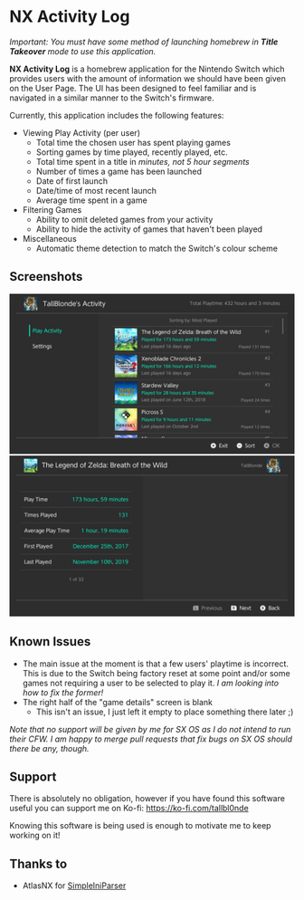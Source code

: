# NX Activity Log

_Important: You must have some method of launching homebrew in **Title Takeover**  mode to use this application._

**NX Activity Log** is a homebrew application for the Nintendo Switch which provides users with the amount of information we should have been given on the User Page. The UI has been designed to feel familiar and is navigated in a similar manner to the Switch's firmware.

Currently, this application includes the following features:

* Viewing Play Activity (per user)
  * Total time the chosen user has spent playing games
  * Sorting games by time played, recently played, etc.
  * Total time spent in a title in _minutes, not 5 hour segments_
  * Number of times a game has been launched
  * Date of first launch
  * Date/time of most recent launch
  * Average time spent in a game
* Filtering Games
  * Ability to omit deleted games from your activity
  * Ability to hide the activity of games that haven't been played
* Miscellaneous
  * Automatic theme detection to match the Switch's colour scheme

## Screenshots

![Main View](/img/screenshot.jpg)
![Detailed View](/img/screenshot2.jpg)

## Known Issues

* The main issue at the moment is that a few users' playtime is incorrect. This is due to the Switch being factory reset at some point and/or some games not requiring a user to be selected to play it. _I am looking into how to fix the former!_
* The right half of the "game details" screen is blank
  * This isn't an issue, I just left it empty to place something there later ;)

_Note that no support will be given by me for SX OS as I do not intend to run their CFW. I am happy to merge pull requests that fix bugs on SX OS should there be any, though._

## Support

There is absolutely no obligation, however if you have found this software useful you can support me on Ko-fi: <https://ko-fi.com/tallbl0nde>

Knowing this software is being used is enough to motivate me to keep working on it!

## Thanks to

* AtlasNX for [SimpleIniParser](https://github.com/AtlasNX/SimpleIniParser)
